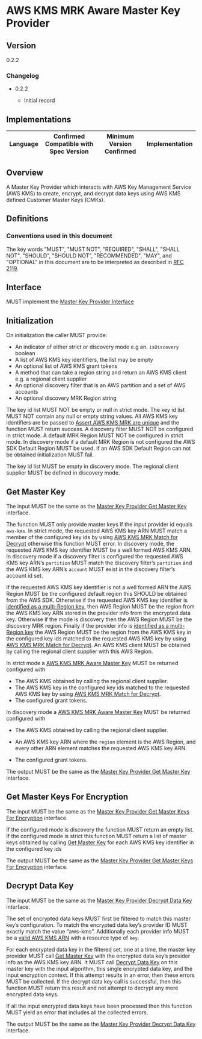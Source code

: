 [//]: # "Copyright Amazon.com Inc. or its affiliates. All Rights Reserved."
[//]: # "SPDX-License-Identifier: CC-BY-SA-4.0"

# AWS KMS MRK Aware Master Key Provider

## Version

0.2.2

### Changelog

- 0.2.2

  - Initial record

## Implementations

| Language | Confirmed Compatible with Spec Version | Minimum Version Confirmed | Implementation |
| -------- | -------------------------------------- | ------------------------- | -------------- |

## Overview

A Master Key Provider which interacts with AWS Key Management Service (AWS KMS)
to create, encrypt, and decrypt data keys
using AWS KMS defined Customer Master Keys (CMKs).

## Definitions

### Conventions used in this document

The key words "MUST", "MUST NOT", "REQUIRED", "SHALL", "SHALL NOT", "SHOULD", "SHOULD NOT", "RECOMMENDED", "MAY", and "OPTIONAL"
in this document are to be interpreted as described in [RFC 2119](https://tools.ietf.org/html/rfc2119).

## Interface

MUST implement the [Master Key Provider Interface](../master-key-provider-interface.md#interface)

## Initialization

On initialization the caller MUST provide:

- An indicator of either strict or discovery mode e.g an. `isDiscovery` boolean
- A list of AWS KMS key identifiers, the list may be empty
- An optional list of AWS KMS grant tokens
- A method that can take a region string and return an AWS KMS client e.g. a regional client supplier
- An optional discovery filter that is an AWS partition and a set of AWS accounts
- An optional discovery MRK Region string

The key id list MUST NOT be empty or null in strict mode.
The key id list MUST NOT contain any null or empty string values.
All AWS KMS key identifiers are be passed to [Assert AWS KMS MRK are unique](aws-kms-mrk-are-unique.md#Implementation)
and the function MUST return success.
A discovery filter MUST NOT be configured in strict mode.
A default MRK Region MUST NOT be configured in strict mode.
In discovery mode if a default MRK Region is not configured
the AWS SDK Default Region MUST be used.
If an AWS SDK Default Region can not be obtained initialization MUST fail.

The key id list MUST be empty in discovery mode.
The regional client supplier MUST be defined in discovery mode.

## Get Master Key

The input MUST be the same as the [Master Key Provider Get Master Key](../master-key-provider-interface.md#get-master-key) interface.

The function MUST only provide master keys if the input provider id equals `aws-kms`.
In strict mode, the requested AWS KMS key ARN MUST match a member of the configured key ids
by using [AWS KMS MRK Match for Decrypt](aws-kms-mrk-match-for-decrypt.md#implementation)
otherwise this function MUST error.
In discovery mode, the requested AWS KMS key identifier MUST be a well formed AWS KMS ARN.
In discovery mode if a discovery filter is configured
the requested AWS KMS key ARN’s `partition` MUST match the discovery filter’s `partition`
and the AWS KMS key ARN’s `account` MUST exist in the discovery filter’s account id set.

If the requested AWS KMS key identifier is not a well formed ARN
the AWS Region MUST be the configured default region this SHOULD be obtained from the AWS SDK.
Otherwise if the requested AWS KMS key identifier is [identified as a multi-Region key](aws-kms-key-arn.md#identifying-an-aws-kms-multi-region-key),
then AWS Region MUST be the region from the AWS KMS key ARN stored in the provider info from the encrypted data key.
Otherwise if the mode is discovery then the AWS Region MUST be the discovery MRK region.
Finally if the provider info is [identified as a multi-Region key](aws-kms-key-arn.md#identifying-an-aws-kms-multi-region-key)
the AWS Region MUST be the region from the AWS KMS key in the configured key ids matched to
the requested AWS KMS key by using [AWS KMS MRK Match for Decrypt](aws-kms-mrk-match-for-decrypt.md#implementation).
An AWS KMS client MUST be obtained by calling the regional client supplier with this AWS Region.

In strict mode a [AWS KMS MRK Aware Master Key](aws-kms-mrk-aware-master-key.md) MUST be returned configured with

- The AWS KMS obtained by calling the regional client supplier.
- The AWS KMS key in the configured key ids matched to the requested AWS KMS key by using [AWS KMS MRK Match for Decrypt](aws-kms-mrk-match-for-decrypt.md#implementation).
- The configured grant tokens.

In discovery mode a [AWS KMS MRK Aware Master Key](aws-kms-mrk-aware-master-key.md) MUST be returned configured with

- The AWS KMS obtained by calling the regional client supplier.
- An AWS KMS key ARN where the `region` element is the AWS Region, and every other ARN element matches the requested AWS KMS key ARN.

- The configured grant tokens.

The output MUST be the same as the [Master Key Provider Get Master Key](../master-key-provider-interface.md#get-master-key) interface.

## Get Master Keys For Encryption

The input MUST be the same as the [Master Key Provider Get Master Keys For Encryption](../master-key-provider-interface.md#get-master-keys-for-encryption) interface.

If the configured mode is discovery the function MUST return an empty list.
If the configured mode is strict this function MUST return a list of master keys
obtained by calling [Get Master Key](aws-kms-mrk-aware-master-key-provider.md#get-master-key) for each AWS KMS key identifier in the configured key ids

The output MUST be the same as the [Master Key Provider Get Master Keys For Encryption](../master-key-provider-interface.md#get-master-keys-for-encryption) interface.

## Decrypt Data Key

The input MUST be the same as the [Master Key Provider Decrypt Data Key](../master-key-provider-interface.md#decrypt-data-key) interface.

The set of encrypted data keys MUST first be filtered to match this master key’s configuration.
To match the encrypted data key’s provider ID MUST exactly match the value “aws-kms”.
Additionally each provider info MUST be a [valid AWS KMS ARN](aws-kms-key-arn.md#a-valid-aws-kms-arn) with a resource type of `key`.

For each encrypted data key in the filtered set, one at a time,
the master key provider MUST call [Get Master Key](aws-kms-mrk-aware-master-key-provider.md#get-master-key)
with the encrypted data key’s provider info as the AWS KMS key ARN.
It MUST call [Decrypt Data Key](aws-kms-mrk-aware-master-key.md#decrypt-data-key) on this master key with the input algorithm,
this single encrypted data key, and the input encryption context.
If this attempt results in an error, then these errors MUST be collected.
If the decrypt data key call is successful, then this function MUST return this result
and not attempt to decrypt any more encrypted data keys.

If all the input encrypted data keys have been processed
then this function MUST yield an error that includes all the collected errors.

The output MUST be the same as the [Master Key Provider Decrypt Data Key](../master-key-provider-interface.md#decrypt-data-key) interface.
